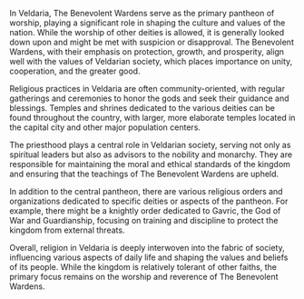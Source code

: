 In Veldaria, The Benevolent Wardens serve as the primary pantheon of worship, playing a significant role in shaping the culture and values of the nation. While the worship of other deities is allowed, it is generally looked down upon and might be met with suspicion or disapproval. The Benevolent Wardens, with their emphasis on protection, growth, and prosperity, align well with the values of Veldarian society, which places importance on unity, cooperation, and the greater good.

Religious practices in Veldaria are often community-oriented, with regular gatherings and ceremonies to honor the gods and seek their guidance and blessings. Temples and shrines dedicated to the various deities can be found throughout the country, with larger, more elaborate temples located in the capital city and other major population centers.

The priesthood plays a central role in Veldarian society, serving not only as spiritual leaders but also as advisors to the nobility and monarchy. They are responsible for maintaining the moral and ethical standards of the kingdom and ensuring that the teachings of The Benevolent Wardens are upheld.

In addition to the central pantheon, there are various religious orders and organizations dedicated to specific deities or aspects of the pantheon. For example, there might be a knightly order dedicated to Gavric, the God of War and Guardianship, focusing on training and discipline to protect the kingdom from external threats.

Overall, religion in Veldaria is deeply interwoven into the fabric of society, influencing various aspects of daily life and shaping the values and beliefs of its people. While the kingdom is relatively tolerant of other faiths, the primary focus remains on the worship and reverence of The Benevolent Wardens.